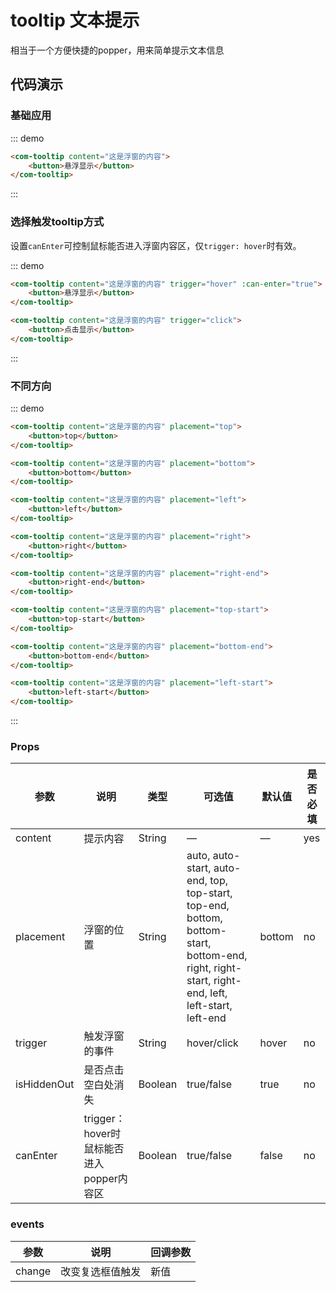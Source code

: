 # tooltip 文本提示
相当于一个方便快捷的popper，用来简单提示文本信息

## 代码演示

<style>
    .com-tooltip + .com-tooltip {
        margin-left: 16px;
    }

    button {
        cursor: pointer;
    }
</style>

### 基础应用
::: demo
```html
<com-tooltip content="这是浮窗的内容">
    <button>悬浮显示</button>
</com-tooltip>
```
:::

### 选择触发tooltip方式
设置`canEnter`可控制鼠标能否进入浮窗内容区，仅`trigger: hover`时有效。

::: demo
```html
<com-tooltip content="这是浮窗的内容" trigger="hover" :can-enter="true">
    <button>悬浮显示</button>
</com-tooltip>

<com-tooltip content="这是浮窗的内容" trigger="click">
    <button>点击显示</button>
</com-tooltip>
```
:::

### 不同方向
::: demo
```html
<com-tooltip content="这是浮窗的内容" placement="top">
    <button>top</button>
</com-tooltip>

<com-tooltip content="这是浮窗的内容" placement="bottom">
    <button>bottom</button>
</com-tooltip>

<com-tooltip content="这是浮窗的内容" placement="left">
    <button>left</button>
</com-tooltip>

<com-tooltip content="这是浮窗的内容" placement="right">
    <button>right</button>
</com-tooltip>

<com-tooltip content="这是浮窗的内容" placement="right-end">
    <button>right-end</button>
</com-tooltip>

<com-tooltip content="这是浮窗的内容" placement="top-start">
    <button>top-start</button>
</com-tooltip>

<com-tooltip content="这是浮窗的内容" placement="bottom-end">
    <button>bottom-end</button>
</com-tooltip>

<com-tooltip content="这是浮窗的内容" placement="left-start">
    <button>left-start</button>
</com-tooltip>
```
:::

### Props

| 参数 | 说明 | 类型 | 可选值 | 默认值 | 是否必填 |
| ---- | -------------- | ------ |------- | -------- | --- |
| content | 提示内容 | String | — | — | yes |
| placement | 浮窗的位置 | String | auto, auto-start, auto-end, top, top-start, top-end, bottom, bottom-start, bottom-end, right, right-start, right-end, left,  left-start, left-end | bottom | no |
| trigger | 触发浮窗的事件 | String | hover/click | hover | no |
| isHiddenOut | 是否点击空白处消失 | Boolean | true/false | true | no |
| canEnter | trigger：hover时鼠标能否进入popper内容区 | Boolean | true/false | false | no |

### events
| 参数 | 说明 | 回调参数 |
| ---- | -------------- | ------ |
| change | 改变复选框值触发 | 新值 |